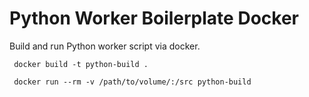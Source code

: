 # Python Worker Boilerplate Docker

Build and run Python worker script via docker.

```
 docker build -t python-build .

 docker run --rm -v /path/to/volume/:/src python-build
```
